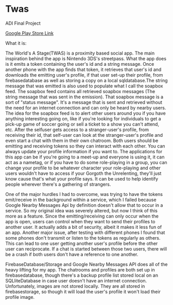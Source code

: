# Twas
ADI Final Project

[Google Play Store Link](https://play.google.com/apps/testing/shuvalov.nikita.twas)

What it is:

The World's A Stage(TWAS) is a proximity based social app. The main inspiration behind the app is Nintendo 3DS's streetpass.
What the app does is it emits a token containing the user's id and a string message. Once another phone with the app finds that token, it retrieves
that user's id and downloads the emitting user's profile, if that user set-up their profile, from firebasedatabase as well as storing 
a copy on a local sqldatabase.The string message that was emitted is also used to populate what I call the soapbox feed. 
The soapbox feed contains all retrieved soapbox messages (The string message that was sent in the emission).
That soapbox message is a sort of "status message". It's a message that is sent and retrieved without the need for an internet
connection and can only be heard by nearby users. The idea for the soapbox feed is to alert other users around you if you have anything
interesting going on, like if you're looking for individuals to get a pick-up game of soccer going or sell a ticket 
to a show you can't attend, etc. After the selfuser gets access to a stranger-user's profile, from receiving their id,
that self-user can look at the stranger-user's profile and even start a chat with them in their own chatroom. 
Both users should be emitting and receiving tokens so they can interact with each other. You can always update your profile information
if you want to. The applications for this app can be if you're going to a meet-up and everyone is using it, it can act as a nametag,
or if you have to do some role-playing in a group, you can change your profile to be whatever character your role-playing and
other users wouldn't have to access if your Gorgoth the Unrelenting, they'll just know cause that's what your profile says.
It can be used to help identify people wherever there's a gathering of strangers.

One of the major hurdles I had to overcome, was trying to have the tokens emit/receive in the background within a service, which
I failed because Google Nearby Messages Api by definition doesn't allow that to occur in a service. So my original idea was 
severely altered, but now I think of this more as a feature. Since the emitting/receiving can only occur when the app is open,
users can control when they want to send their profiles to another user. It actually adds a bit of security, albeit it makes it 
less fun of an app. Another major issue, after testing with different phones I found that some phones don't transmit or listen
to the tokens as regularly as others. This can lead to one user getting another user's profile before the other user can reciprocate.
If a chat is started between those two users, there will be a crash if both users don't have a reference to one another.

FirebaseDatabase/Storage and Google Nearby Messages API does all of the heavy lifting for my app. The chatrooms and profiles
are both set up in firebasedatabase, though there's a backup profile list stored local on an SQLliteDatabase in case user doesn't
have an internet connection. Unfortunately, images are not stored locally. They are all stored in firebasestorage, so though it
will load the user's profile it won't load their profile image. 
